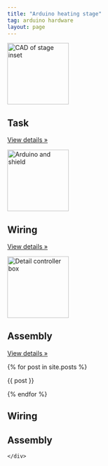 ```yaml
---
title: "Arduino heating stage"
tag: arduino hardware
layout: page
---
```


<div class="container marketing">
  <div class="row">
    <div class="col-lg-4">
      <img class="rounded-circle" src="{{ '/assets/images/cad-stage-inset.png' | prepend: site.baseurl }}" alt="CAD of stage inset" width="140" height="140">
      <h2>Task</h2>
      <p></p>
      <p><a class="btn btn-secondary" href="#task" role="button">View details &raquo;</a></p>
    </div><!-- /.col-lg-4 -->
    <div class="col-lg-4">
      <img class="rounded-circle" src="{{ '/assets/images/arduino-and-shield-part.jpg' | prepend: site.baseurl }}" alt="Arduino and shield" width="140" height="140">
      <h2>Wiring</h2>
      <p></p>
      <p><a class="btn btn-secondary" href="#wiring" role="button">View details &raquo;</a></p>
    </div><!-- /.col-lg-4 -->
    <div class="col-lg-4">
      <img class="rounded-circle" src="{{ '/assets/images/box-assembly-detail.jpg' | prepend:site.baseurl }}" alt="Detail controller box" width="140" height="140">
      <h2>Assembly</h2>
      <p></p>
      <p><a class="btn btn-secondary" href="#assembly" role="button">View details &raquo;</a></p>
    </div><!-- /.col-lg-4 -->
  </div><!-- /.row -->

</div><!-- /.container -->

{% for post in site.posts %}
  <p> {{ post }} </p>
{% endfor %}


<div class="container">
  <div class="row">
    <div class="col-lg-12">

## Wiring

## Assembly

    </div>
  </div>
</div>
